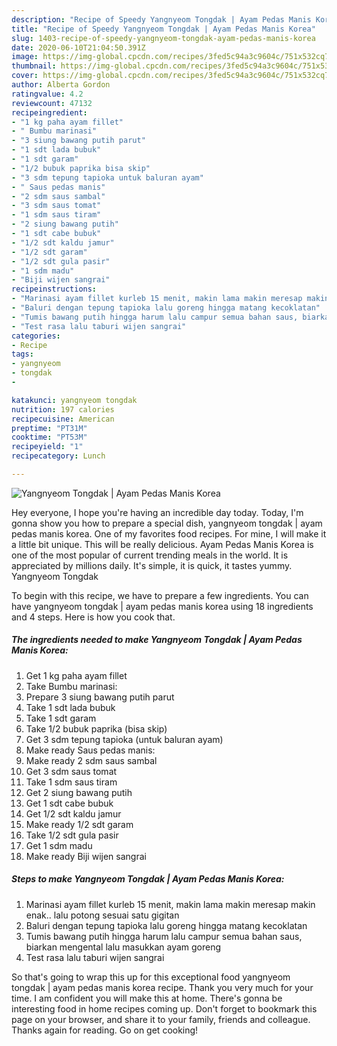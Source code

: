 ```yaml
---
description: "Recipe of Speedy Yangnyeom Tongdak | Ayam Pedas Manis Korea"
title: "Recipe of Speedy Yangnyeom Tongdak | Ayam Pedas Manis Korea"
slug: 1403-recipe-of-speedy-yangnyeom-tongdak-ayam-pedas-manis-korea
date: 2020-06-10T21:04:50.391Z
image: https://img-global.cpcdn.com/recipes/3fed5c94a3c9604c/751x532cq70/yangnyeom-tongdak-ayam-pedas-manis-korea-foto-resep-utama.jpg
thumbnail: https://img-global.cpcdn.com/recipes/3fed5c94a3c9604c/751x532cq70/yangnyeom-tongdak-ayam-pedas-manis-korea-foto-resep-utama.jpg
cover: https://img-global.cpcdn.com/recipes/3fed5c94a3c9604c/751x532cq70/yangnyeom-tongdak-ayam-pedas-manis-korea-foto-resep-utama.jpg
author: Alberta Gordon
ratingvalue: 4.2
reviewcount: 47132
recipeingredient:
- "1 kg paha ayam fillet"
- " Bumbu marinasi"
- "3 siung bawang putih parut"
- "1 sdt lada bubuk"
- "1 sdt garam"
- "1/2 bubuk paprika bisa skip"
- "3 sdm tepung tapioka untuk baluran ayam"
- " Saus pedas manis"
- "2 sdm saus sambal"
- "3 sdm saus tomat"
- "1 sdm saus tiram"
- "2 siung bawang putih"
- "1 sdt cabe bubuk"
- "1/2 sdt kaldu jamur"
- "1/2 sdt garam"
- "1/2 sdt gula pasir"
- "1 sdm madu"
- "Biji wijen sangrai"
recipeinstructions:
- "Marinasi ayam fillet kurleb 15 menit, makin lama makin meresap makin enak.. lalu potong sesuai satu gigitan"
- "Baluri dengan tepung tapioka lalu goreng hingga matang kecoklatan"
- "Tumis bawang putih hingga harum lalu campur semua bahan saus, biarkan mengental lalu masukkan ayam goreng"
- "Test rasa lalu taburi wijen sangrai"
categories:
- Recipe
tags:
- yangnyeom
- tongdak
- 

katakunci: yangnyeom tongdak  
nutrition: 197 calories
recipecuisine: American
preptime: "PT31M"
cooktime: "PT53M"
recipeyield: "1"
recipecategory: Lunch

---
```



![Yangnyeom Tongdak | Ayam Pedas Manis Korea](https://img-global.cpcdn.com/recipes/3fed5c94a3c9604c/751x532cq70/yangnyeom-tongdak-ayam-pedas-manis-korea-foto-resep-utama.jpg)

Hey everyone, I hope you're having an incredible day today. Today, I'm gonna show you how to prepare a special dish, yangnyeom tongdak | ayam pedas manis korea. One of my favorites food recipes. For mine, I will make it a little bit unique. This will be really delicious.
 Ayam Pedas Manis Korea is one of the most popular of current trending meals in the world. It is appreciated by millions daily. It's simple, it is quick, it tastes yummy. Yangnyeom Tongdak 


To begin with this recipe, we have to prepare a few ingredients. You can have yangnyeom tongdak | ayam pedas manis korea using 18 ingredients and 4 steps. Here is how you cook that.

<!--inarticleads1-->

##### The ingredients needed to make Yangnyeom Tongdak | Ayam Pedas Manis Korea:

1. Get 1 kg paha ayam fillet
1. Take  Bumbu marinasi:
1. Prepare 3 siung bawang putih parut
1. Take 1 sdt lada bubuk
1. Take 1 sdt garam
1. Take 1/2 bubuk paprika (bisa skip)
1. Get 3 sdm tepung tapioka (untuk baluran ayam)
1. Make ready  Saus pedas manis:
1. Make ready 2 sdm saus sambal
1. Get 3 sdm saus tomat
1. Take 1 sdm saus tiram
1. Get 2 siung bawang putih
1. Get 1 sdt cabe bubuk
1. Get 1/2 sdt kaldu jamur
1. Make ready 1/2 sdt garam
1. Take 1/2 sdt gula pasir
1. Get 1 sdm madu
1. Make ready Biji wijen sangrai




<!--inarticleads2-->

##### Steps to make Yangnyeom Tongdak | Ayam Pedas Manis Korea:

1. Marinasi ayam fillet kurleb 15 menit, makin lama makin meresap makin enak.. lalu potong sesuai satu gigitan
1. Baluri dengan tepung tapioka lalu goreng hingga matang kecoklatan
1. Tumis bawang putih hingga harum lalu campur semua bahan saus, biarkan mengental lalu masukkan ayam goreng
1. Test rasa lalu taburi wijen sangrai




So that's going to wrap this up for this exceptional food yangnyeom tongdak | ayam pedas manis korea recipe. Thank you very much for your time. I am confident you will make this at home. There's gonna be interesting food in home recipes coming up. Don't forget to bookmark this page on your browser, and share it to your family, friends and colleague. Thanks again for reading. Go on get cooking!
